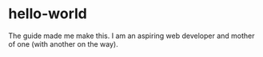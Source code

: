 # hello-world
The guide made me make this.
I am an aspiring web developer and mother of one (with another on the way).
